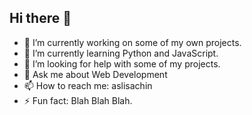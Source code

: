 ## Hi there 👋

- 🔭 I’m currently working on some of my own projects.
- 🌱 I’m currently learning Python and JavaScript.
- 🤔 I’m looking for help with some of my projects.
- 💬 Ask me about Web Development
- 📫 How to reach me: aslisachin
- ⚡ Fun fact: Blah Blah Blah.
